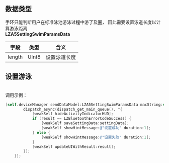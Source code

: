 <a name="G9PFv"></a>
## 数据类型
手环只能判断用户在标准泳池游泳过程中游了及圈， 因此需要设置泳道长度以计算游泳距离<br />**LZA5SettingSwimParamsData**

| 字段 | 类型 | 含义 |
| --- | --- | --- |
| length | UInt8 | 设置泳道长度 |



<a name="NCJAa"></a>
## 设置游泳

<br />调用示例：
```objectivec
[self.deviceManager sendDataModel:LZA5SettingSwimParamsData macString:self.device.mac completion:^(LZBluetoothErrorCode result, id resp) {
        dispatch_async(dispatch_get_main_queue(), ^{
            [weakSelf hideActivityIndicatorHUD];
            if (result == LZBluetoothErrorCodeSuccess) {
                [weakSelf saveSettingData:settingData];
                [weakSelf showHintMessage:@"设置成功" duration:1];
            } else {
                [weakSelf showHintMessage:@"设置失败" duration:1];
            }
            [weakSelf updateUIWithResult:result];
        });
    }];
```
<br />

